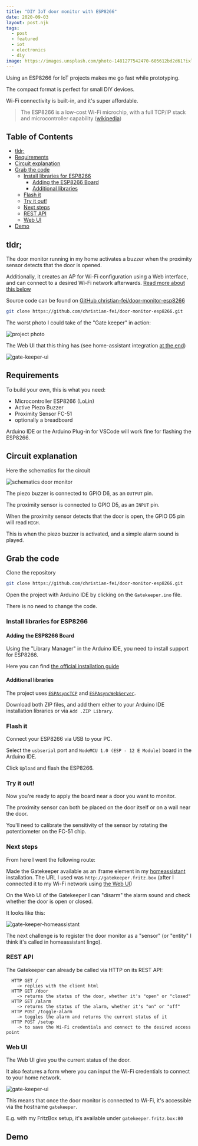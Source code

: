 ```yaml
---
title: "DIY IoT door monitor with ESP8266"
date: 2020-09-03
layout: post.njk
tags:
  - post
  - featured
  - iot
  - electronics
  - diy
image: https://images.unsplash.com/photo-1481277542470-605612bd2d61?ixlib=rb-1.2.1&ixid=eyJhcHBfaWQiOjEyMDd9&auto=format&fit=crop&w=695&q=80
---
```



Using an ESP8266 for IoT projects makes me go fast while prototyping.

The compact format is perfect for small DIY devices.

Wi-Fi connectivity is built-in, and it's super affordable.

> The ESP8266 is a low-cost Wi-Fi microchip, with a full TCP/IP stack and microcontroller capability ([wikipedia](https://en.wikipedia.org/wiki/ESP8266))

## Table of Contents <!-- omit in toc -->

- [tldr;](#tldr)
- [Requirements](#requirements)
- [Circuit explanation](#circuit-explanation)
- [Grab the code](#grab-the-code)
  - [Install libraries for ESP8266](#install-libraries-for-esp8266)
    - [Adding the ESP8266 Board](#adding-the-esp8266-board)
    - [Additional libraries](#additional-libraries)
  - [Flash it](#flash-it)
  - [Try it out!](#try-it-out)
  - [Next steps](#next-steps)
  - [REST API](#rest-api)
  - [Web UI](#web-ui)
- [Demo](#demo)


## tldr;

The door monitor running in my home activates a buzzer when the proximity sensor detects that the door is opened.

Additionally, it creates an AP for Wi-Fi configuration using a Web interface, and can connect to a desired Wi-Fi network afterwards. [Read more about this below](#table-of-contents)

Source code can be found on [GitHub christian-fei/door-monitor-esp8266](https://github.com/christian-fei/door-monitor-esp8266)

```sh
git clone https://github.com/christian-fei/door-monitor-esp8266.git
```

The worst photo I could take of the "Gate keeper" in action:

![project photo](/assets/images/posts/door-monitor/project.jpg)


The Web UI that this thing has (see home-assistant integration [at the end](#next-steps))

![gate-keeper-ui](/assets/images/posts/door-monitor/gate-keeper-ui.png)




## Requirements

To build your own, this is what you need:

- Microcontroller ESP8266 (LoLin)
- Active Piezo Buzzer
- Proximity Sensor FC-51
- optionally a breadboard

Arduino IDE or the Arduino Plug-in for VSCode will work fine for flashing the ESP8266.


## Circuit explanation

Here the schematics for the circuit

![schematics door monitor](/assets/images/posts/door-monitor/schematics.svg)

The piezo buzzer is connected to GPIO D6, as an `OUTPUT` pin.

The proximity sensor is connected to GPIO D5, as an `INPUT` pin.

When the proximity sensor detects that the door is open, the GPIO D5 pin will read `HIGH`.

This is when the piezo buzzer is activated, and a simple alarm sound is played.


## Grab the code

Clone the repository

```sh
git clone https://github.com/christian-fei/door-monitor-esp8266.git
```

Open the project with Arduino IDE by clicking on the `Gatekeeper.ino` file.

There is no need to change the code. 

### Install libraries for ESP8266

#### Adding the ESP8266 Board

Using the "Library Manager" in the Arduino IDE, you need to install support for ESP8266.

Here you can find [the official installation guide](https://arduino-esp8266.readthedocs.io/en/latest/installing.html#instructions)

#### Additional libraries

The project uses [`ESPAsyncTCP`](https://github.com/me-no-dev/ESPAsyncTCP/archive/master.zip) and [`ESPAsyncWebServer`](https://github.com/me-no-dev/ESPAsyncWebServer/archive/master.zip). 

Download both ZIP files, and add them either to your Arduino IDE installation libraries or via `Add .ZIP Library`.


### Flash it

Connect your ESP8266 via USB to your PC.

Select the `usbserial` port and `NodeMCU 1.0 (ESP - 12 E Module)` board in the Arduino IDE.

Click `Upload` and flash the ESP8266.


### Try it out!

Now you're ready to apply the board near a door you want to monitor.

The proximity sensor can both be placed on the door itself or on a wall near the door.

You'll need to calibrate the sensitivity of the sensor by rotating the potentiometer on the FC-51 chip.


### Next steps

From here I went the following route:

Made the Gatekeeper available as an iframe element in my [homeassistant](https://www.home-assistant.io/) installation. The URL I used was `http://gatekeeper.fritz.box` (after I connected it to my Wi-Fi network using [the Web UI](#web-ui))

On the Web UI of the Gatekeeper I can "disarm" the alarm sound and check whether the door is open or closed.

It looks like this:

![gate-keeper-homeassistant](/assets/images/posts/door-monitor/gate-keeper-homeassistant.png)

The next challenge is to register the door monitor as a "sensor" (or "entity" I think it's called in homeassistant lingo).

### REST API

The Gatekeeper can already be called via HTTP on its REST API:

```
  HTTP GET /
    -> replies with the client html
  HTTP GET /door
    -> returns the status of the door, whether it's "open" or "closed"
  HTTP GET /alarm
    -> returns the status of the alarm, whether it's "on" or "off"
  HTTP POST /toggle-alarm
    -> toggles the alarm and returns the current status of it
  HTTP POST /setup
    -> to save the Wi-Fi credentials and connect to the desired access point
```

### Web UI

The Web UI give you the current status of the door.

It also features a form where you can input the Wi-Fi credentials to connect to your home network.

![gate-keeper-ui](/assets/images/posts/door-monitor/gate-keeper-ui.png)

This means that once the door monitor is connected to Wi-Fi, it's accessible via the hostname `gatekeeper`.

E.g. with my FritzBox setup, it's available under `gatekeeper.fritz.box:80`


## Demo